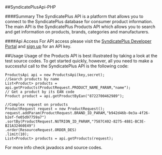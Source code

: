 ##SyndicatePlusApi-PHP

####Summary
The SyndicatePlus API is a platform that allows you to connect to the SyndicatePlus database for consumer product information. The main API is the SyndicatePlus Products API which allows you to search and get information on products, brands, categories and manufacturers.

####Api Access
For API access please visit the [SyndicatePlus Developer Portal][1] and [sign up][2] for an API key.

[1]: http://syndicateplus.com/developer-api/
[2]: http://syndicateplus.com/api-signup/

##Usage
Usage of the Products API is best illustrated by taking a look at the test source codes. To get started quickly, however, all you need to make a successful call to the SyndicatePlus API is the following code:

```
ProductsApi api = new ProductsApi(key,secret);
//Search products by name
List<Product> products = api.getProducts(ProductRequest.PRODUCT_NAME_PARAM,"name");
// Get a product by its EAN code
Product product = api.getProductByEan("8722700462989");

//Complex request on products
ProductRequest request = new ProductRequest();
request.addParam(ProductRequest.BRAND_ID_PARAM,"b942d46b-0e3a-4f26-b2ef-fe05d97759a7")
.sortBy(ProductRequest.NUTRION_ID_PARAM,"7587C402-8275-4881-BC3E-B21A32460E49")
.order(ResourceRequest.ORDER_DES)
.limit(10);
List<Product> products = api.getProducts(request);
```

For more info check javadocs and source codes.